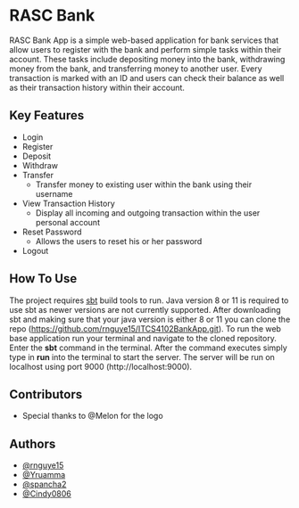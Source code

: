 # RASC Bank

RASC Bank App is a simple web-based application for bank services that allow users to register
with the bank and perform simple tasks within their account. These tasks include
depositing money into the bank, withdrawing money from the bank, and transferring money to another
user. Every transaction is marked with an ID and users can check their balance
as well as their transaction history within their account.

## Key Features
* Login
* Register
* Deposit
* Withdraw
* Transfer
    - Transfer money to existing user within the bank using their username
* View Transaction History
    - Display all incoming and outgoing transaction within the user personal account
* Reset Password
    - Allows the users to reset his or her password
* Logout

## How To Use
The project requires [sbt](https://www.scala-sbt.org/download.html) build tools to run. Java
version 8 or 11 is required to use sbt as newer versions are not currently supported. After
downloading sbt and making sure that your java version is either 8 or 11 you can clone the
repo (https://github.com/rnguye15/ITCS4102BankApp.git). To run the web base application run your
terminal and navigate to the cloned repository. Enter the **sbt** command in the terminal. After
the command executes simply type in **run** into the terminal to start the server. The server will be run on localhost
using port 9000 (http://localhost:9000).

## Contributors
- Special thanks to @Melon for the logo
## Authors

- [@rnguye15](https://www.github.com/rnguye15)
- [@Yruamma](https://www.github.com/Yruamma)
- [@spancha2](https://www.github.com/spancha2)
- [@Cindy0806](https://www.github.com/Cindy0806)


